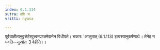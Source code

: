 ```yaml
---
index: 6.1.114
sutra: हशि च
vritti: nyasa

---
```

पूर्वत्रातीत्यनुवृत्तेर्हश्युत्त्वमप्राप्तमेवानेन विधीयते। चकारः `अप्लुतात् (6.1.113) इत्यस्यानुकर्षणार्थः। तेनेह न भवति--सुस्रोता 3 वेहीति।।